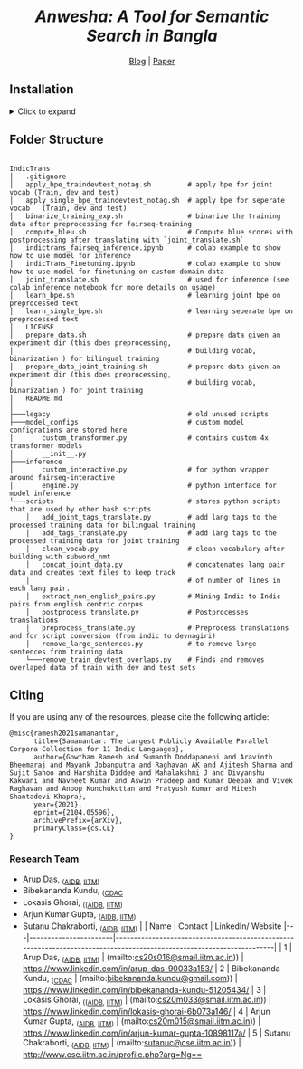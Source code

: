 <div align="center">
	<h1><b><i>Anwesha: A Tool for Semantic Search in Bangla</i></b></h1>
	<a href="https://medium.com/">Blog</a> |
	<a href="https://www.altnlp.org/">Paper</a> 
</div>

## Installation
<details><summary>Click to expand </summary>
For details on how to run Anwesha locally, kindly go through the document over <a href="https://github.com/ArupDas15/Bengali_Search_Engine/blob/main/RUN_CODE_INSTRUCTIONS.md">here</a>.
</details>

## Folder Structure
```

IndicTrans
│   .gitignore
│   apply_bpe_traindevtest_notag.sh         # apply bpe for joint vocab (Train, dev and test)
│   apply_single_bpe_traindevtest_notag.sh  # apply bpe for seperate vocab   (Train, dev and test)
│   binarize_training_exp.sh                # binarize the training data after preprocessing for fairseq-training
│   compute_bleu.sh                         # Compute blue scores with postprocessing after translating with `joint_translate.sh`
│   indictrans_fairseq_inference.ipynb      # colab example to show how to use model for inference
│   indicTrans_Finetuning.ipynb             # colab example to show how to use model for finetuning on custom domain data
│   joint_translate.sh                      # used for inference (see colab inference notebook for more details on usage)
│   learn_bpe.sh                            # learning joint bpe on preprocessed text
│   learn_single_bpe.sh                     # learning seperate bpe on preprocessed text
│   LICENSE
│   prepare_data.sh                         # prepare data given an experiment dir (this does preprocessing,
│                                           # building vocab, binarization ) for bilingual training
│   prepare_data_joint_training.sh          # prepare data given an experiment dir (this does preprocessing,
│                                           # building vocab, binarization ) for joint training
│   README.md
│
├───legacy                                  # old unused scripts
├───model_configs                           # custom model configrations are stored here
│       custom_transformer.py               # contains custom 4x transformer models
│       __init__.py
├───inference
│       custom_interactive.py               # for python wrapper around fairseq-interactive
│       engine.py                           # python interface for model inference
└───scripts                                 # stores python scripts that are used by other bash scripts
    │   add_joint_tags_translate.py         # add lang tags to the processed training data for bilingual training
    │   add_tags_translate.py               # add lang tags to the processed training data for joint training
    │   clean_vocab.py                      # clean vocabulary after building with subword_nmt
    │   concat_joint_data.py                # concatenates lang pair data and creates text files to keep track
    │                                       # of number of lines in each lang pair.
    │   extract_non_english_pairs.py        # Mining Indic to Indic pairs from english centric corpus
    │   postprocess_translate.py            # Postprocesses translations
    │   preprocess_translate.py             # Preprocess translations and for script conversion (from indic to devnagiri)
    │   remove_large_sentences.py           # to remove large sentences from training data
    └───remove_train_devtest_overlaps.py    # Finds and removes overlaped data of train with dev and test sets
```


## Citing

If you are using any of the resources, please cite the following article:
```
@misc{ramesh2021samanantar,
      title={Samanantar: The Largest Publicly Available Parallel Corpora Collection for 11 Indic Languages},
      author={Gowtham Ramesh and Sumanth Doddapaneni and Aravinth Bheemaraj and Mayank Jobanputra and Raghavan AK and Ajitesh Sharma and Sujit Sahoo and Harshita Diddee and Mahalakshmi J and Divyanshu Kakwani and Navneet Kumar and Aswin Pradeep and Kumar Deepak and Vivek Raghavan and Anoop Kunchukuttan and Pratyush Kumar and Mitesh Shantadevi Khapra},
      year={2021},
      eprint={2104.05596},
      archivePrefix={arXiv},
      primaryClass={cs.CL}
}
```
### Research Team

- Arup Das, <sub>([AIDB](http://www.cse.iitm.ac.in/lab_details.php?arg=MQ==), [IITM](https://www.iitm.ac.in))</sub>
- Bibekananda Kundu, <sub>([CDAC](https://www.cdac.in/)</sub>
- Lokasis Ghorai, <sub>(([AIDB](http://www.cse.iitm.ac.in/lab_details.php?arg=MQ==), [IITM](https://www.iitm.ac.in))</sub>
- Arjun Kumar Gupta, <sub>([AIDB](http://www.cse.iitm.ac.in/lab_details.php?arg=MQ==), [IITM](https://www.iitm.ac.in))</sub>
- Sutanu Chakraborti, <sub>([AIDB](http://www.cse.iitm.ac.in/lab_details.php?arg=MQ==), [IITM](https://www.iitm.ac.in))</sub>
|   | Name		      		| Contact                                                 |	LinkedIn/ Website
|---|-----------------------|----------------------------------------------------------------------------------------------------------------------|
| 1 | Arup Das, <sub>([AIDB](http://www.cse.iitm.ac.in/lab_details.php?arg=MQ==), [IITM](https://www.iitm.ac.in))</sub>        		| (mailto:cs20s016@smail.iitm.ac.in))                     | https://www.linkedin.com/in/arup-das-90033a153/
| 2 | Bibekananda Kundu, <sub>([CDAC](https://www.cdac.in/)</sub>     | (mailto:bibekananda.kundu@gmail.com))                   |	https://www.linkedin.com/in/bibekananda-kundu-51205434/
| 3 | Lokasis Ghorai, <sub>(([AIDB](http://www.cse.iitm.ac.in/lab_details.php?arg=MQ==), [IITM](https://www.iitm.ac.in))</sub> 		| (mailto:cs20m033@smail.iitm.ac.in))                     |	https://www.linkedin.com/in/lokasis-ghorai-6b073a146/
| 4 | Arjun Kumar Gupta, <sub>([AIDB](http://www.cse.iitm.ac.in/lab_details.php?arg=MQ==), [IITM](https://www.iitm.ac.in))</sub>   	| (mailto:cs20m015@smail.iitm.ac.in))                     |	https://www.linkedin.com/in/arjun-kumar-gupta-10898117a/
| 5 | Sutanu Chakraborti, <sub>([AIDB](http://www.cse.iitm.ac.in/lab_details.php?arg=MQ==), [IITM](https://www.iitm.ac.in))</sub>  	| (mailto:sutanuc@cse.iitm.ac.in))						  |	http://www.cse.iitm.ac.in/profile.php?arg=Ng==


